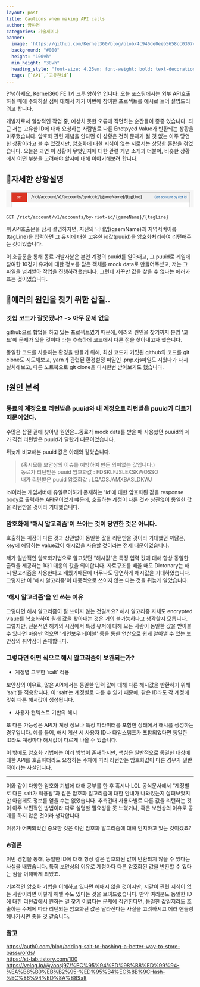 ```yaml
---
layout: post  
title: Cautions when making API calls
author: 양하연
categories: 기술세미나
banner:
  image: 'https://github.com/Kernel360/blog/blob/4c946de0eeb5658cc0307cb1a61e98f51bfeba60/assets/images/post/2023-11-05.webp'
  background: "#000"
  height: "100vh"
  min_height: "38vh"
  heading_style: "font-size: 4.25em; font-weight: bold; text-decoration: underline"
  tags: [`API`,`고유한id`]
---
```


안녕하세요, Kernel360 FE 1기 크루 양하연 입니다. 오늘 포스팅에서는 외부 API호출하실 때에 주의하실 점에 대해서 제가 이번에 참여한 프로젝트를 예시로 들어 설명드리려고 합니다.

개발자로서 일상적인 작업 중, 예상치 못한 오류에 직면하는 순간들이 종종 있습니다. 최근 저는 고유한 ID에 대해 요청하는 사람별로 다른
Enctpyed Value가 반환되는 상황을 마주했습니다. 암호화 관련 개념을 안다면 이 상황은 전혀 문제가 될 것 없는 아주 당연한 상황이라고 볼 수 있겠지만, 암호화에 대한 지식이 없는 저로서는 상당한 혼란을 겪었습니다. 오늘은 과연 이 상황이 무엇인지에 대한 관련 개념 소개과 더불어, 비슷한 상황에서 어떤 부분을 고려해야 할지에 대해 이야기해보려 합니다.

## 📣자세한 상황설명

![alt text](image.png)

`GET /riot/account/v1/accounts/by-riot-id/{gameName}/{tagLine}`

위 API호출문을 잠시 설명하자면, 자신의 닉네임(gaemName)과 지역서버이름(tagLine)을 입력하면 그 유저에 대한 고유한 id값(puuid)을 암호화처리하여 리턴해주는 것이었습니다.

이 호출문을 통해 동료 개발자분은 본인 계정의 puuid를 알아내고, 그 puuid로 게임에 참여한 10경기 유저에 대한 정보를 담은 객체를 mock data로 만들어주셨고, 저는 그 파일을 넘겨받아 작업을 진행하려했습니다.
그런데 자꾸만 값을 찾을 수 없다는 에러가 뜨는 것이었습니다.

## 🤔에러의 원인을 찾기 위한 삽질..

### 깃헙 코드가 잘못됐나? -> 아무 문제 없음

github으로 협업을 하고 있는 프로젝트였기 때문에,
에러의 원인을 찾기까지 분명 '코드'에 문제가 있을 것이다 라는 추측하에 코드에서 다른 점을 찾아내고자 했습니다.

동일한 코드를 사용하는 환경을 만들기 위해,
최신 코드가 커밋된 github의 코드를 git clone도 시도해보고, yarn과 관련된 환경설정 파일인 .pnp.cjs파일도 지웠다가 다시 설치해보고, 다른 노트북으로 git clone을 다시한번 받아보기도 했습니다.

## ❗️원인 분석

### 동료의 계정으로 리턴받은 puuid와 내 계정으로 리턴받은 puuid가 다르기 때문이었다.

수많은 삽질 끝에 찾아낸 원인은...동료가 mock data를 받을 때 사용했던 puuid와 제가 직접 리턴받은 puuid가 달랐기 때문이었습니다.

뒤늦게 비교해본 puuid 값은 아래와 같았습니다.<br/>

> (혹시모를 보안상의 이슈를 예방하여 만든 의미없는 값입니다.) <br/>
> 동료가 리턴받은 puuid 암호화값 : FDSKLFJSLEXSKWOSSO <br/>
> 내가 리턴받은 puuid 암호화값 : LQAOSJAMXBASLDKWJ <br/>

lol이라는 게임서버에 유일무이하게 존재하는 'id'에 대한 암호화된 값을 response body로 출력하는 API문이었기 떄문에, 호출하는 계정이 다른 것과 상관없이 동일한 값을 리턴받을 것이라 기대했습니다.

### 암호화에 '해시 알고리즘'이 쓰이는 것이 당연한 것은 아니다.

호출하는 계정이 다른 것과 상관없이 동일한 값을 리턴받을 것이라 기대했던 까닭은, key에 해당하는 value값이 해시값을 사용할 것이라는 전제 때문이었습니다.

제가 일반적인 암호화기법으로 알고있던 “해시값”은 특정 입력 값에 대해 항상 동일한 출력을 제공하는 1대1 대응의 값을 의미합니다. 자료구조를 배울 때도 Dictonary는 해시 알고리즘을 사용한다고 배웠기때문에 너무나도 당연하게 해시값을 기대하였습니다. 그렇지만 이 '해시 알고리즘'이 대중적으로 쓰이지 않는 다는 것을 뒤늦게 알았습니다.

### '해시 알고리즘'을 안 쓰는 이유

그렇다면 해시 알고리즘이 잘 쓰이지 않는 것일까요? 해시 알고리즘 자체도 encrypted vlaue를 복호화하여 원래 값을 찾아내는 것은 거의 불가능하다고 생각할지 모릅니다. 그렇지만,
전문적인 해커의 시점에서 특정 유저에 대해 모든 사람이 동일한 값을 받아볼 수 있다면 마음만 먹으면 '레인보우 테이블' 등을 통한 연산으로 쉽게 알아낼 수 있는 보안상의 취약점이 존재합니다.

### 그렇다면 어떤 식으로 해시 알고리즘이 보완되는가?

- 계정별 고유한 ‘salt’ 적용

보안상의 이유로, 많은 API에서는 동일한 입력 값에 대해 다른 해시값을 반환하기 위해 ‘salt’를 적용합니다. 이 ‘salt’는 계정별로 다를 수 있기 때문에, 같은 ID라도 각 계정에 맞춰 다른 해시값이 생성됩니다.

- 사용자 컨텍스트 기반의 해시

또 다른 가능성은 API가 계정 정보나 특정 파라미터를 포함한 상태에서 해시를 생성하는 경우입니다. 예를 들어, 해시 계산 시 사용자 ID나 타임스탬프가 포함되었다면 동일한 ID라도 계정마다 해시값이 다르게 나올 수 있습니다.

이 밖에도 암호화 기법에는 여러 방법이 존재하지만, 핵심은 일반적으로 동일한 대상에 대한 API를 호출하더라도 요청하는 주체에 따라 리턴받는 암호화값이 다른 경우가 일반적이라는 사실입니다.

---

이와 같이 다양한 암호화 기법에 대해 공부를 한 후 혹시나 LOL 공식문서에서 “계정별로 다른 salt가 적용됨”과 같은 암호화 알고리즘에 대한 안내가 나와있는지 살펴보았지만 아쉽게도 정보를 얻을 수는 없었습니다. 추측건대 사용자별로 다른 값을 리턴하는 것이 아주 보편적인 방법이라 따로 설명할 필요성을 못 느꼈거나, 혹은 보안상의 이유로 공개를 하지 않은 것이라 생각합니다.

이유가 어찌되었건 중요한 것은 이런 암호화 알고리즘에 대해 인지하고 있는 것이겠죠?

### 🔥결론

이번 경험을 통해, 동일한 ID에 대해 항상 같은 암호화된 값이 반환되지 않을 수 있다는 사실을 배웠습니다. 특히 보안상의 이유로 계정마다 다른 암호화된 값을 반환할 수 있다는 점을 이해하게 되었죠.

기본적인 암호화 기법을 이해하고 있다면 헤매지 않을 것이지만, 저같이 관련 지식이 없는 사람이라면 이렇게 해맬 수도 있다는 것을 보여드렸습니다.
만약 여러분도 동일한 ID에 대한 리턴값에서 원하는 걸 찾기 어렵다는 문제에 직면한다면, 동일한 값일지라도 호출하는 주체에 따라 리턴되는 암호화된 값은 달라진다는 사실을 고려하시고 에러 핸들링 해나가시면 좋을 것 같습니다.

### 참고

https://auth0.com/blog/adding-salt-to-hashing-a-better-way-to-store-passwords/ </br>
https://st-lab.tistory.com/100 <br/>
https://velog.io/@yoosj97/%EC%95%94%ED%98%B8%ED%99%94-%EA%B8%B0%EB%B2%95-%ED%95%B4%EC%8B%9CHash-%EC%86%94%ED%8A%B8Salt

